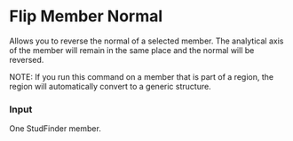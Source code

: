 # Flip Member Normal

Allows you to reverse the normal of a selected member. The analytical axis of the member will remain in the same place and the normal will be reversed. 

NOTE: If you run this command on a member that is part of a region, the region will automatically convert to a generic structure.

### Input
One StudFinder member.